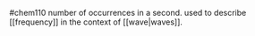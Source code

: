 #chem110 
number of occurrences in a second. used to describe [[frequency]] in the context of [[wave|waves]].

